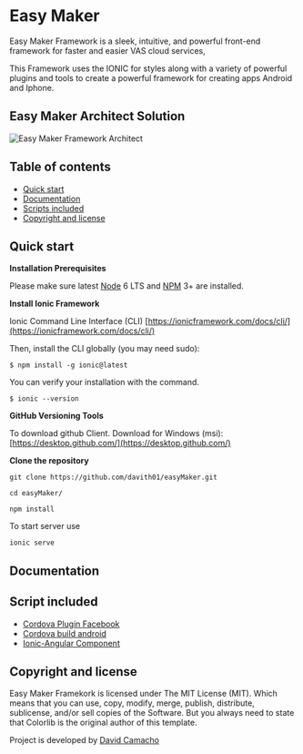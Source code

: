 # Easy Maker

Easy Maker Framework is a sleek, intuitive, and powerful front-end framework for faster and easier VAS cloud services, 

This Framework uses the IONIC for styles along with a variety of powerful plugins and tools to create a powerful framework for creating apps Android and Iphone.

## Easy Maker Architect Solution

![Easy Maker Framework Architect](http://fundacionjesusdenazareth.org/easyMarket/imgs/solution-arquitect.jpeg "Services Framework Architect Preview")

## Table of contents

* [Quick start](#quick-start)
* [Documentation](#documentation)
* [Scripts included](#script-included) 
* [Copyright and license](#copyright-and-license)


## Quick start

**Installation Prerequisites**

Please make sure latest [Node](https://ionicframework.com/docs/resources/what-is/#node) 6 LTS and [NPM](https://ionicframework.com/docs/resources/what-is/#npm) 3+ are installed.



**Install Ionic Framework**

Ionic Command Line Interface (CLI) [https://ionicframework.com/docs/cli/](https://ionicframework.com/docs/cli/)

Then, install the CLI globally (you may need sudo):
```
$ npm install -g ionic@latest
```

You can verify your installation with the command.
```
$ ionic --version 
```

**GitHub Versioning Tools**

To download github Client.
Download for Windows (msi): [https://desktop.github.com/](https://desktop.github.com/)

**Clone the repository**
```
git clone https://github.com/davith01/easyMaker.git
```
```
cd easyMaker/
```
```
npm install
```

To start server use

```
ionic serve
```


## Documentation

## Script included

* [Cordova Plugin Facebook](https://ionicframework.com/docs/native/facebook/)
* [Cordova build android](https://ionicframework.com/docs/cli/cordova/build/)
* [Ionic-Angular Component](https://ionicframework.com/docs/components/)
 

## Copyright and license

Easy Maker Framekork is licensed under The MIT License (MIT). Which means that you can use, copy, modify, merge, publish, distribute, sublicense, and/or sell copies of the Software. But you always need to state that Colorlib is the original author of this template.

Project is developed by [David Camacho](https://davithc01@gmail.com)
